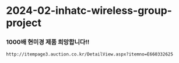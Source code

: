 # 2024-02-inhatc-wireless-group-project
### 1000배 현미경 제품 희망합니다!!

```
http://itempage3.auction.co.kr/DetailView.aspx?itemno=E660332625
```